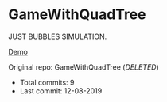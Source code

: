 # GameWithQuadTree

JUST BUBBLES SIMULATION.

[Demo](https://hoangtran0410.github.io/p5js-playground/2019/just-bubles/)

Original repo: GameWithQuadTree (*DELETED*)
+ Total commits: 9
+ Last commit: 12-08-2019
